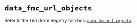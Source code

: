 # `data_fmc_url_objects`

Refer to the Terraform Registry for docs: [`data_fmc_url_objects`](https://registry.terraform.io/providers/ciscodevnet/fmc/1.5.2/docs/data-sources/url_objects).
